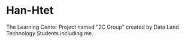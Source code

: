 # Han-Htet
The Learning Center Project named "2C Group" created by Data Land Technology Students including me.
